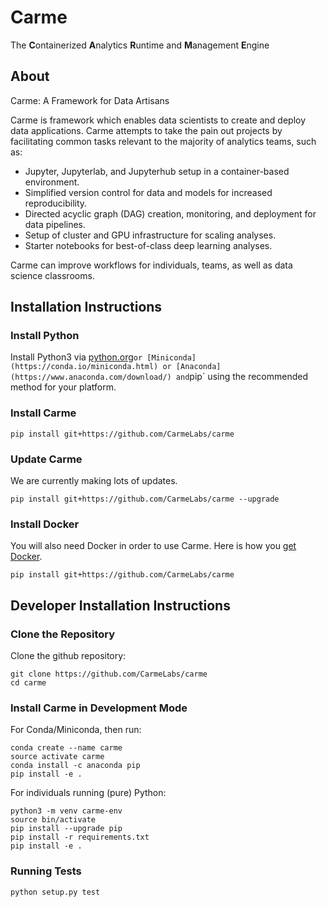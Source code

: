 # Carme
The **C**ontainerized **A**nalytics **R**untime and **M**anagement **E**ngine

## About
Carme: A Framework for Data Artisans

Carme is framework which enables data scientists to create and deploy data applications.  Carme attempts to take the pain out projects by facilitating common tasks relevant to the majority of analytics teams, such as:
- Jupyter, Jupyterlab, and Jupyterhub setup in a container-based environment.
- Simplified version control for data and models for increased reproducibility.
- Directed acyclic graph (DAG) creation, monitoring, and deployment for data pipelines.
- Setup of cluster and GPU infrastructure for scaling analyses.
- Starter notebooks for best-of-class deep learning analyses.

Carme can improve workflows for individuals, teams, as well as data science classrooms.

## Installation Instructions

### Install Python
Install Python3 via [python.org](https://www.python.org/downloads/)` or [Miniconda](https://conda.io/miniconda.html) or [Anaconda](https://www.anaconda.com/download/) and `pip` using the recommended method for your platform.

### Install Carme
```
pip install git+https://github.com/CarmeLabs/carme
```
### Update Carme
We are currently making lots of updates.
```
pip install git+https://github.com/CarmeLabs/carme --upgrade
```

### Install Docker
You will also need Docker in order to use Carme.  Here is how you [get Docker](https://www.docker.com/get-docker).

```
pip install git+https://github.com/CarmeLabs/carme
```

## Developer Installation Instructions

### Clone the Repository
Clone the github repository:
```
git clone https://github.com/CarmeLabs/carme
cd carme
```
### Install Carme in Development Mode

For Conda/Miniconda, then run:
```
conda create --name carme
source activate carme
conda install -c anaconda pip
pip install -e .
```

For individuals running (pure) Python:
```
python3 -m venv carme-env
source bin/activate
pip install --upgrade pip
pip install -r requirements.txt
pip install -e .
```

### Running Tests
`python setup.py test`

